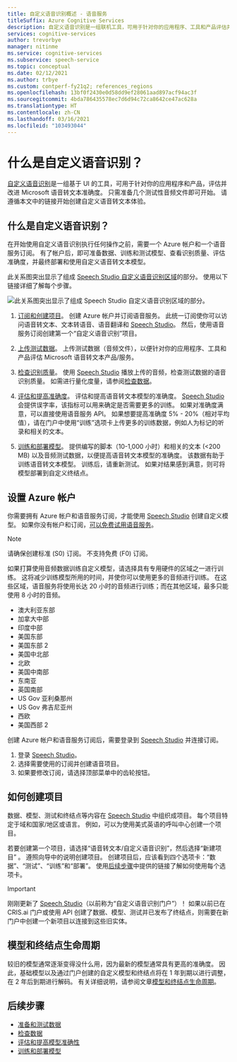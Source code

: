 ```yaml
---
title: 自定义语音识别概述 - 语音服务
titleSuffix: Azure Cognitive Services
description: 自定义语音识别是一组联机工具，可用于针对你的应用程序、工具和产品评估并改进 Microsoft 的语音转文本准确度。
services: cognitive-services
author: trevorbye
manager: nitinme
ms.service: cognitive-services
ms.subservice: speech-service
ms.topic: conceptual
ms.date: 02/12/2021
ms.author: trbye
ms.custom: contperf-fy21q2; references_regions
ms.openlocfilehash: 13bf0f2430e0d58dd9ef28061aad897acf94ac3f
ms.sourcegitcommit: 4bda786435578ec7d6d94c72ca8642ce47ac628a
ms.translationtype: HT
ms.contentlocale: zh-CN
ms.lasthandoff: 03/16/2021
ms.locfileid: "103493044"
---
```

# <a name="what-is-custom-speech"></a>什么是自定义语音识别？

[自定义语音识别](https://aka.ms/customspeech)是一组基于 UI 的工具，可用于针对你的应用程序和产品，评估并改进 Microsoft 语音转文本准确度。 只需准备几个测试性音频文件即可开始。 请遵循本文中的链接开始创建自定义语音转文本体验。

## <a name="whats-in-custom-speech"></a>什么是自定义语音识别？

在开始使用自定义语音识别执行任何操作之前，需要一个 Azure 帐户和一个语音服务订阅。 有了帐户后，即可准备数据、训练和测试模型、查看识别质量、评估准确度，并最终部署和使用自定义语音转文本模型。

此关系图突出显示了组成 [Speech Studio 自定义语音识别区域](https://aka.ms/customspeech)的部分。 使用以下链接详细了解每个步骤。

![此关系图突出显示了组成 Speech Studio 自定义语音识别区域的部分。](./media/custom-speech/custom-speech-overview.png)

1. [订阅和创建项目](#set-up-your-azure-account)。 创建 Azure 帐户并订阅语音服务。 此统一订阅使你可以访问语音转文本、文本转语音、语音翻译和 [Speech Studio](https://speech.microsoft.com/customspeech)。 然后，使用语音服务订阅创建第一个“自定义语音识别”项目。

1. [上传测试数据](./how-to-custom-speech-test-and-train.md)。 上传测试数据（音频文件），以便针对你的应用程序、工具和产品评估 Microsoft 语音转文本产品/服务。

1. [检查识别质量](how-to-custom-speech-inspect-data.md)。 使用 [Speech Studio](https://speech.microsoft.com/customspeech) 播放上传的音频，检查测试数据的语音识别质量。 如需进行量化度量，请参阅[检查数据](how-to-custom-speech-inspect-data.md)。

1. [评估和提高准确度](how-to-custom-speech-evaluate-data.md)。 评估和提高语音转文本模型的准确度。 [Speech Studio](https://speech.microsoft.com/customspeech) 会提供误字率，该指标可以用来确定是否需要更多的训练。 如果对准确度满意，可以直接使用语音服务 API。 如果想要提高准确度 5% - 20%（相对平均值），请在门户中使用“训练”选项卡上传更多的训练数据，例如人为标记的听录和相关的文本。

1. [训练和部署模型](how-to-custom-speech-train-model.md)。 提供编写的脚本（10-1,000 小时）和相关的文本 (<200 MB) 以及音频测试数据，以便提高语音转文本模型的准确度。 该数据有助于训练语音转文本模型。 训练后，请重新测试。 如果对结果感到满意，则可将模型部署到自定义终结点。

## <a name="set-up-your-azure-account"></a>设置 Azure 帐户

你需要拥有 Azure 帐户和语音服务订阅，才能使用 [Speech Studio](https://speech.microsoft.com/customspeech) 创建自定义模型。 如果你没有帐户和订阅，[可以免费试用语音服务](overview.md#try-the-speech-service-for-free)。

> [!NOTE]
> 请确保创建标准 (S0) 订阅。 不支持免费 (F0) 订阅。

如果打算使用音频数据训练自定义模型，请选择具有专用硬件的区域之一进行训练。 这将减少训练模型所用的时间，并使你可以使用更多的音频进行训练。 在这些区域，语音服务将使用长达 20 小时的音频进行训练；而在其他区域，最多只能使用 8 小时的音频。

* 澳大利亚东部
* 加拿大中部
* 印度中部
* 美国东部
* 美国东部 2
* 美国中北部
* 北欧
* 美国中南部
* 东南亚
* 英国南部
* US Gov 亚利桑那州
* US Gov 弗吉尼亚州
* 西欧
* 美国西部 2

创建 Azure 帐户和语音服务订阅后，需要登录到 [Speech Studio](https://speech.microsoft.com/customspeech) 并连接订阅。

1. 登录 [Speech Studio](https://aka.ms/custom-speech)。
1. 选择需要使用的订阅并创建语音项目。
1. 如果要修改订阅，请选择顶部菜单中的齿轮按钮。

## <a name="how-to-create-a-project"></a>如何创建项目

数据、模型、测试和终结点等内容在 [Speech Studio](https://speech.microsoft.com/customspeech) 中组织成项目。 每个项目特定于域和国家/地区或语言。 例如，可以为使用美式英语的呼叫中心创建一个项目。

若要创建第一个项目，请选择“语音转文本/自定义语音识别”，然后选择“新建项目” 。 遵照向导中的说明创建项目。 创建项目后，应该看到四个选项卡：“数据”、“测试”、“训练”和“部署”。    使用[后续步骤](#next-steps)中提供的链接了解如何使用每个选项卡。

> [!IMPORTANT]
> 刚刚更新了 [Speech Studio](https://aka.ms/custom-speech)（以前称为“自定义语音识别门户”）！ 如果以前已在 CRIS.ai 门户或使用 API 创建了数据、模型、测试并已发布了终结点，则需要在新门户中创建一个新项目以连接到这些旧实体。

## <a name="model-and-endpoint-lifecycle"></a>模型和终结点生命周期

较旧的模型通常逐渐变得没什么用，因为最新的模型通常具有更高的准确度。 因此，基础模型以及通过门户创建的自定义模型和终结点将在 1 年到期以进行调整，在 2 年后到期进行解码。 有关详细说明，请参阅文章[模型和终结点生命周期](./how-to-custom-speech-model-and-endpoint-lifecycle.md)。

## <a name="next-steps"></a>后续步骤

* [准备和测试数据](./how-to-custom-speech-test-and-train.md)
* [检查数据](how-to-custom-speech-inspect-data.md)
* [评估和提高模型准确性](how-to-custom-speech-evaluate-data.md)
* [训练和部署模型](how-to-custom-speech-train-model.md)

